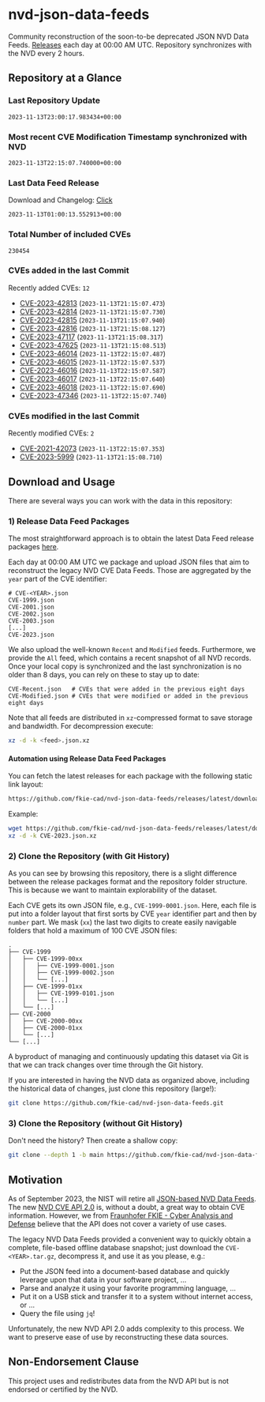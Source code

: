 # nvd-json-data-feeds

Community reconstruction of the soon-to-be deprecated JSON NVD Data Feeds. 
[Releases](https://github.com/fkie-cad/nvd-json-data-feeds/releases/latest) each day at 00:00 AM UTC.
Repository synchronizes with the NVD every 2 hours.

## Repository at a Glance

### Last Repository Update

```plain
2023-11-13T23:00:17.983434+00:00
```

### Most recent CVE Modification Timestamp synchronized with NVD

```plain
2023-11-13T22:15:07.740000+00:00
```

### Last Data Feed Release

Download and Changelog: [Click](https://github.com/fkie-cad/nvd-json-data-feeds/releases/latest)

```plain
2023-11-13T01:00:13.552913+00:00
```

### Total Number of included CVEs

```plain
230454
```

### CVEs added in the last Commit

Recently added CVEs: `12`

* [CVE-2023-42813](CVE-2023/CVE-2023-428xx/CVE-2023-42813.json) (`2023-11-13T21:15:07.473`)
* [CVE-2023-42814](CVE-2023/CVE-2023-428xx/CVE-2023-42814.json) (`2023-11-13T21:15:07.730`)
* [CVE-2023-42815](CVE-2023/CVE-2023-428xx/CVE-2023-42815.json) (`2023-11-13T21:15:07.940`)
* [CVE-2023-42816](CVE-2023/CVE-2023-428xx/CVE-2023-42816.json) (`2023-11-13T21:15:08.127`)
* [CVE-2023-47117](CVE-2023/CVE-2023-471xx/CVE-2023-47117.json) (`2023-11-13T21:15:08.317`)
* [CVE-2023-47625](CVE-2023/CVE-2023-476xx/CVE-2023-47625.json) (`2023-11-13T21:15:08.513`)
* [CVE-2023-46014](CVE-2023/CVE-2023-460xx/CVE-2023-46014.json) (`2023-11-13T22:15:07.487`)
* [CVE-2023-46015](CVE-2023/CVE-2023-460xx/CVE-2023-46015.json) (`2023-11-13T22:15:07.537`)
* [CVE-2023-46016](CVE-2023/CVE-2023-460xx/CVE-2023-46016.json) (`2023-11-13T22:15:07.587`)
* [CVE-2023-46017](CVE-2023/CVE-2023-460xx/CVE-2023-46017.json) (`2023-11-13T22:15:07.640`)
* [CVE-2023-46018](CVE-2023/CVE-2023-460xx/CVE-2023-46018.json) (`2023-11-13T22:15:07.690`)
* [CVE-2023-47346](CVE-2023/CVE-2023-473xx/CVE-2023-47346.json) (`2023-11-13T22:15:07.740`)


### CVEs modified in the last Commit

Recently modified CVEs: `2`

* [CVE-2021-42073](CVE-2021/CVE-2021-420xx/CVE-2021-42073.json) (`2023-11-13T22:15:07.353`)
* [CVE-2023-5999](CVE-2023/CVE-2023-59xx/CVE-2023-5999.json) (`2023-11-13T21:15:08.710`)


## Download and Usage

There are several ways you can work with the data in this repository:

### 1) Release Data Feed Packages

The most straightforward approach is to obtain the latest Data Feed release packages [here](https://github.com/fkie-cad/nvd-json-data-feeds/releases/latest).

Each day at 00:00 AM UTC we package and upload JSON files that aim to reconstruct the legacy NVD CVE Data Feeds.
Those are aggregated by the `year` part of the CVE identifier:

```
# CVE-<YEAR>.json
CVE-1999.json
CVE-2001.json
CVE-2002.json
CVE-2003.json
[...]
CVE-2023.json
```

We also upload the well-known `Recent` and `Modified` feeds.
Furthermore, we provide the `All` feed, which contains a recent snapshot of all NVD records.
Once your local copy is synchronized and the last synchronization is no older than 8 days, you can rely on these to stay up to date:

```plain
CVE-Recent.json   # CVEs that were added in the previous eight days
CVE-Modified.json # CVEs that were modified or added in the previous eight days
```

Note that all feeds are distributed in `xz`-compressed format to save storage and bandwidth.
For decompression execute:

```sh
xz -d -k <feed>.json.xz
```


#### Automation using Release Data Feed Packages

You can fetch the latest releases for each package with the following static link layout:

```sh
https://github.com/fkie-cad/nvd-json-data-feeds/releases/latest/download/CVE-<YEAR>.json.xz
```

Example:

```sh
wget https://github.com/fkie-cad/nvd-json-data-feeds/releases/latest/download/CVE-2023.json.xz
xz -d -k CVE-2023.json.xz
```

### 2) Clone the Repository (with Git History)

As you can see by browsing this repository, there is a slight difference between the release packages format and the repository folder structure.
This is because we want to maintain explorability of the dataset.

Each CVE gets its own JSON file, e.g., `CVE-1999-0001.json`.
Here, each file is put into a folder layout that first sorts by CVE `year` identifier part and then by `number` part.
We mask (`xx`) the last two digits to create easily navigable folders that hold a maximum of 100 CVE JSON files:

```plain
.
├── CVE-1999
│   ├── CVE-1999-00xx
│   │   ├── CVE-1999-0001.json
│   │   ├── CVE-1999-0002.json
│   │   └── [...]
│   ├── CVE-1999-01xx
│   │   ├── CVE-1999-0101.json
│   │   └── [...]
│   └── [...]
├── CVE-2000
│   ├── CVE-2000-00xx
│   ├── CVE-2000-01xx
│   └── [...]
└── [...]
```

A byproduct of managing and continuously updating this dataset via Git is that we can track changes over time through the Git history.

If you are interested in having the NVD data as organized above, including the historical data of changes, just clone this repository (large!):

```sh
git clone https://github.com/fkie-cad/nvd-json-data-feeds.git
```

### 3) Clone the Repository (without Git History)

Don't need the history? Then create a shallow copy:

```sh
git clone --depth 1 -b main https://github.com/fkie-cad/nvd-json-data-feeds.git
```

## Motivation

As of September 2023, the NIST will retire all [JSON-based NVD Data Feeds](https://nvd.nist.gov/vuln/data-feeds#divRetirementBanner-1).
The new [NVD CVE API 2.0](https://nvd.nist.gov/developers/vulnerabilities) is, without a doubt, a great way to obtain CVE information.
However, we from [Fraunhofer FKIE - Cyber Analysis and Defense](https://www.fkie.fraunhofer.de/en/departments/cad.html) believe that the API does not cover a variety of use cases.

The legacy NVD Data Feeds provided a convenient way to quickly obtain a complete, file-based offline database snapshot; just download the `CVE-<YEAR>.tar.gz`, decompress it, and use it as you please, e.g.:

* Put the JSON feed into a document-based database and quickly leverage upon that data in your software project, ...
* Parse and analyze it using your favorite programming language, ...
* Put it on a USB stick and transfer it to a system without internet access, or ...
* Query the file using `jq`!

Unfortunately, the new NVD API 2.0 adds complexity to this process.
We want to preserve ease of use by reconstructing these data sources.

## Non-Endorsement Clause

This project uses and redistributes data from the NVD API but is not endorsed or certified by the NVD.